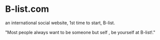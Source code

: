 # B-list.com
an international social website,
1st time to start, B-list.

"Most people always want to be someone but self , be yourself at B-list!."
